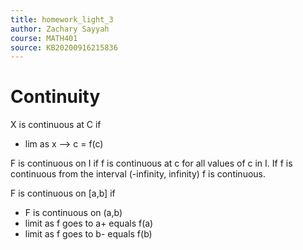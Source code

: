 ```yaml
---
title: homework_light_3
author: Zachary Sayyah
course: MATH401
source: KB20200916215836
---
```


# Continuity
X is continuous at C if
- lim as x --> c = f\(c\)

F is continuous on I if f is continuous at c for all values of c in I. If f is continuous from the interval (-infinity, infinity) f is continuous.

F is continuous on \[a,b\] if
 - F is continuous on (a,b)
 - limit as f goes to a+ equals f(a)
 - limit as f goes to b- equals f(b)

